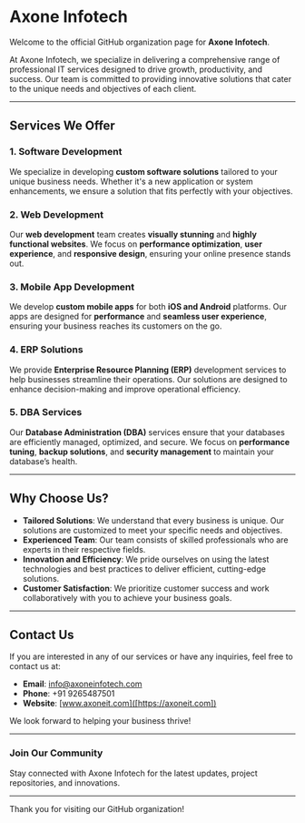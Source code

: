 # Axone Infotech

Welcome to the official GitHub organization page for **Axone Infotech**.

At Axone Infotech, we specialize in delivering a comprehensive range of professional IT services designed to drive growth, productivity, and success. Our team is committed to providing innovative solutions that cater to the unique needs and objectives of each client.

---

## Services We Offer

### 1. **Software Development**
   We specialize in developing **custom software solutions** tailored to your unique business needs. Whether it's a new application or system enhancements, we ensure a solution that fits perfectly with your objectives.

### 2. **Web Development**
   Our **web development** team creates **visually stunning** and **highly functional websites**. We focus on **performance optimization**, **user experience**, and **responsive design**, ensuring your online presence stands out.

### 3. **Mobile App Development**
   We develop **custom mobile apps** for both **iOS and Android** platforms. Our apps are designed for **performance** and **seamless user experience**, ensuring your business reaches its customers on the go.

### 4. **ERP Solutions**
   We provide **Enterprise Resource Planning (ERP)** development services to help businesses streamline their operations. Our solutions are designed to enhance decision-making and improve operational efficiency.

### 5. **DBA Services**
   Our **Database Administration (DBA)** services ensure that your databases are efficiently managed, optimized, and secure. We focus on **performance tuning**, **backup solutions**, and **security management** to maintain your database’s health.

---

## Why Choose Us?

- **Tailored Solutions**: We understand that every business is unique. Our solutions are customized to meet your specific needs and objectives.
- **Experienced Team**: Our team consists of skilled professionals who are experts in their respective fields.
- **Innovation and Efficiency**: We pride ourselves on using the latest technologies and best practices to deliver efficient, cutting-edge solutions.
- **Customer Satisfaction**: We prioritize customer success and work collaboratively with you to achieve your business goals.

---

## Contact Us

If you are interested in any of our services or have any inquiries, feel free to contact us at:

- **Email**: info@axoneinfotech.com
- **Phone**: +91 9265487501
- **Website**: [www.axoneit.com]([https://axoneit.com])

We look forward to helping your business thrive!

---

### Join Our Community

Stay connected with Axone Infotech for the latest updates, project repositories, and innovations.

---

Thank you for visiting our GitHub organization!
